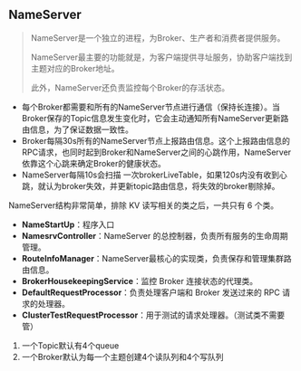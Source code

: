 ## NameServer

> NameServer是一个独立的进程，为Broker、生产者和消费者提供服务。
>
> NameServer最主要的功能就是，为客户端提供寻址服务，协助客户端找到主题对应的Broker地址。
>
> 此外，NameServer还负责监控每个Broker的存活状态。

- 每个Broker都需要和所有的NameServer节点进行通信（保持长连接）。当Broker保存的Topic信息发生变化时，它会主动通知所有NameServer更新路由信息，为了保证数据一致性。
- Broker每隔30s所有的NameServer节点上报路由信息。这个上报路由信息的RPC请求，也同时起到Broker和NameServer之间的心跳作用，NameServer依靠这个心跳来确定Broker的健康状态。
- NameServer每隔10s会扫描 一次brokerLiveTable，如果120s内没有收到心跳，就认为broker失效，并更新topic路由信息，将失效的broker剔除掉。

NameServer结构非常简单，排除 KV 读写相关的类之后，一共只有 6 个类。

- **NameStartUp**：程序入口
- **NamesrvController**：NameServer 的总控制器，负责所有服务的生命周期管理。
- **RouteInfoManager**：NameServer最核心的实现类，负责保存和管理集群路由信息。
- **BrokerHousekeepingService**：监控 Broker 连接状态的代理类。
- **DefaultRequestProcessor**：负责处理客户端和 Broker 发送过来的 RPC 请求的处理器。
- **ClusterTestRequestProcessor**：用于测试的请求处理器。（测试类不需要管）


1. 一个Topic默认有4个queue
2. 一个Broker默认为每一个主题创建4个读队列和4个写队列
